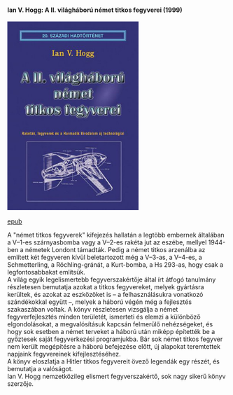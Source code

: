 #### <a name="id_1454">Ian V. Hogg: A II. világháború német titkos fegyverei (1999)</a>
<img src="https://github.com/BercziSandor/calibre_lib/raw/main/Ian%20V.%20Hogg/A%20II.%20vilaghaboru%20nemet%20titkos%20fegy%20%281454%29/cover.jpg" alt="cover" width="300"/>

[epub](https://github.com/BercziSandor/calibre_lib/raw/main/Ian%20V.%20Hogg/A%20II.%20vilaghaboru%20nemet%20titkos%20fegy%20%281454%29/A%20II.%20vilaghaboru%20nemet%20titkos%20-%20Ian%20V.%20Hogg.epub)
<div>
<p>A ​"német titkos fegyverek" kifejezés hallatán a legtöbb embernek általában a V–1-es szárnyasbomba vagy a V–2-es rakéta jut az eszébe, mellyel 1944-ben a németek Londont támadták. Pedig a német titkos arzenálba az említett két fegyveren kívül beletartozott még a V–3-as, a V–4-es, a Schmetterling, a Röchling-gránát, a Kurt-bomba, a Hs 293-as, hogy csak a legfontosabbakat említsük.<br>A világ egyik legelismertebb fegyverszakértője által írt átfogó tanulmány részletesen bemutatja azokat a titkos fegyvereket, melyek gyártásra kerültek, és azokat az eszközöket is – a felhasználásukra vonatkozó szándékokkal együtt –, melyek a háború végén még a fejlesztés szakaszában voltak. A könyv részletesen vizsgálja a német fegyverfejlesztés minden területét, ismerteti és elemzi a különböző elgondolásokat, a megvalósításuk kapcsán felmerülő nehézségeket, és hogy sok esetben a német terveket a háború után miképp építették be a győztesek saját fegyverkezési programjukba. Bár sok német titkos fegyver nem került megépítésre a háború befejezése előtt, új alapokat teremtettek napjaink fegyvereinek kifejlesztéséhez. <br>A könyv eloszlatja a Hitler titkos fegyvereit övező legendák egy részét, és bemutatja a valóságot.<br>Ian V. Hogg nemzetközileg elismert fegyverszakértő, sok nagy sikerű könyv szerzője.</p></div>

